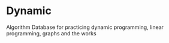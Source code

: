 # Dynamic
Algorithm Database for practicing dynamic programming, linear programming, graphs and the works
